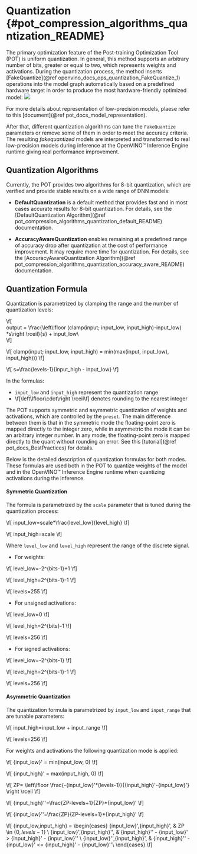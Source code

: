 # Quantization {#pot_compression_algorithms_quantization_README}

The primary optimization feature of the Post-training Optimization Tool (POT) is uniform quantization. In general,
this method supports an arbitrary number of bits, greater or equal to two, which represents weights and activations.
During the quantization process, the method inserts [FakeQuantize](@ref openvino_docs_ops_quantization_FakeQuantize_1)
operations into the model graph automatically based on a predefined hardware target in order to produce the most
hardware-friendly optimized model:
![](../../../../..//docs/images/convolution_quantization.png)

For more details about representation of low-precision models, plaese refer to this [document](@ref pot_docs_model_representation).

After that, different quantization algorithms can tune the `FakeQuantize` parameters or remove some of them in order to
meet the accuracy criteria. The resulting *fakequantized* models are interpreted and transformed to real low-precision
models during inference at the OpenVINO™ Inference Engine runtime giving real performance improvement.

## Quantization Algorithms

Currently, the POT provides two algorithms for 8-bit quantization, which are verified and provide stable results on a
wide range of DNN models:
*  **DefaultQuantization** is a default method that provides fast and in most cases accurate results for 8-bit
   quantization. For details, see the [DefaultQuantization Algorithm](@ref pot_compression_algorithms_quantization_default_README) documentation.

*  **AccuracyAwareQuantization** enables remaining at a predefined range of accuracy drop after quantization at the cost
   of performance improvement. It may require more time for quantization. For details, see the
   [AccuracyAwareQuantization Algorithm](@ref pot_compression_algorithms_quantization_accuracy_aware_README) documentation.

## Quantization Formula

Quantization is parametrized by clamping the range and the number of quantization levels:

\f[  
output = \frac{\left\lfloor (clamp(input; input\_low, input\_high)-input\_low)  *s\right \rceil}{s} + input\_low\\  
\f]

\f[
clamp(input; input\_low, input\_high) = min(max(input, input\_low), input\_high)))
\f]

\f[
s=\frac{levels-1}{input\_high - input\_low}
\f]

In the formulas:
* `input_low` and `input_high` represent the quantization range 
* \f[\left\lfloor\cdot\right \rceil\f] denotes rounding to the nearest integer

The POT supports symmetric and asymmetric quantization of weights and activations, which are controlled by the `preset`.
The main difference between them is that in the symmetric mode the floating-point zero is mapped directly to the integer
zero, while in asymmetric the mode it can be an arbitrary integer number. In any mode, the floating-point zero is mapped
directly to the quant without rounding an error. See this [tutorial](@ref pot_docs_BestPractices) for details.

Below is the detailed description of quantization formulas for both modes. These formulas are used both in the POT to
quantize weights of the model and in the OpenVINO™ Inference Engine runtime when quantizing activations during the
inference.

####  Symmetric Quantization

The formula is parametrized by the `scale` parameter that is tuned during the quantization process:

\f[
input\_low=scale*\frac{level\_low}{level\_high}
\f]

\f[
input\_high=scale
\f]


Where `level_low` and `level_high` represent the range of the discrete signal.
* For weights:

\f[
level\_low=-2^{bits-1}+1
\f]

\f[
level\_high=2^{bits-1}-1
\f]

\f[
levels=255
\f]

* For unsigned activations:

\f[
level\_low=0
\f]

\f[
level\_high=2^{bits}-1
\f]

\f[
levels=256
\f]

* For signed activations:

\f[
level\_low=-2^{bits-1}
\f]

\f[
level\_high=2^{bits-1}-1
\f]


\f[
levels=256
\f]

####  Asymmetric Quantization

The quantization formula is parametrized by `input_low` and `input_range` that are tunable parameters:

\f[
input\_high=input\_low + input\_range
\f]

\f[
levels=256
\f]

For weights and activations the following quantization mode is applied:

\f[
{input\_low}' = min(input\_low, 0)
\f]

\f[
{input\_high}' = max(input\_high, 0)
\f]

\f[
ZP= \left\lfloor \frac{-{input\_low}'*(levels-1)}{{input\_high}'-{input\_low}'} \right \rceil 
\f]

\f[
{input\_high}''=\frac{ZP-levels+1}{ZP}*{input\_low}'
\f]

\f[
{input\_low}''=\frac{ZP}{ZP-levels+1}*{input\_high}'
\f]

\f[
{input\_low,input\_high} = \begin{cases} {input\_low}',{input\_high}', & ZP \in $\{0,levels-1\}$ \\ {input\_low}',{input\_high}'', & {input\_high}'' - {input\_low}' > {input\_high}' - {input\_low}'' \\ {input\_low}'',{input\_high}', & {input\_high}'' - {input\_low}' <= {input\_high}' - {input\_low}''\\ \end{cases}
\f]
